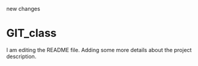 
new changes
# GIT_class
I am editing the README file. Adding some more details about the project description.
